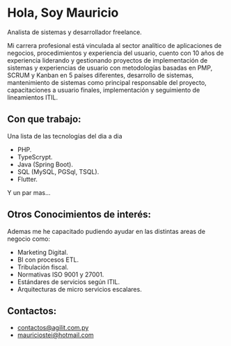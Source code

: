 # Hola, Soy Mauricio

Analista de sistemas y desarrollador freelance.

Mi carrera profesional está vinculada al sector analítico de aplicaciones de negocios, procedimientos y experiencia del usuario, cuento con 10 años de experiencia liderando y gestionando proyectos de implementación de sistemas y experiencias de usuario con metodologías basadas en PMP, SCRUM y Kanban en 5 países diferentes, desarrollo de sistemas, mantenimiento de sistemas como principal responsable del proyecto, capacitaciones a usuario finales, implementación y seguimiento de lineamientos ITIL.

## Con que trabajo:
Una lista de las tecnologías del dia a dia
* PHP.
* TypeScrypt.
* Java (Spring Boot).
* SQL (MySQL, PGSql, TSQL).
* Flutter.

Y un par mas...

## Otros Conocimientos de interés:
Ademas me he capacitado pudiendo ayudar en las distintas areas de negocio como:
* Marketing Digital.
* BI con procesos ETL.
* Tribulación fiscal.
* Normativas ISO 9001 y 27001.
* Estándares de servicios según ITIL.
* Arquitecturas de micro servicios escalares.

## Contactos:
* contactos@agilit.com.py
* mauriciostei@hotmail.com